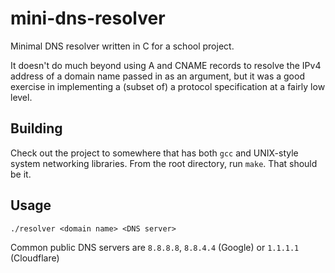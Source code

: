 # mini-dns-resolver
Minimal DNS resolver written in C for a school project.

It doesn't do much beyond using A and CNAME records to resolve the IPv4 address of a domain name passed in as an argument, but it 
was a good exercise in implementing a (subset of) a protocol specification at a fairly low level.

## Building

Check out the project to somewhere that has both `gcc` and UNIX-style system networking libraries. From the root directory, run
`make`. That should be it.

## Usage

`./resolver <domain name> <DNS server>`

Common public DNS servers are `8.8.8.8`, `8.8.4.4` (Google) or `1.1.1.1` (Cloudflare)
